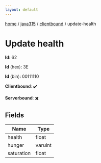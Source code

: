 ```yaml
---
layout: default
---
```


[home](/)  /  [java315](/protocol/java315)  /  [clientbound](/protocol/java315/clientbound)  /  update-health

# Update health

**Id**: 62

**Id** (hex): 3E

**Id** (bin): 00111110

**Clientbound**: ✔️

**Serverbound**: ✖️

## Fields

Name | Type
---|---
health | float
hunger | varuint
saturation | float

